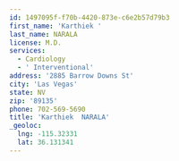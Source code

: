 ```yaml
---
id: 1497095f-f70b-4420-873e-c6e2b57d79b3
first_name: 'Karthiek '
last_name: NARALA
license: M.D.
services:
  - Cardiology
  - ' Interventional'
address: '2885 Barrow Downs St'
city: 'Las Vegas'
state: NV
zip: '89135'
phone: 702-569-5690
title: 'Karthiek  NARALA'
_geoloc:
  lng: -115.32331
  lat: 36.131341
---
```

